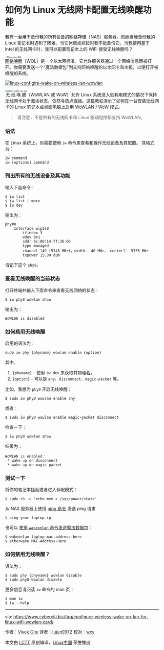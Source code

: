 如何为 Linux 无线网卡配置无线唤醒功能
======

我有一台用于备份我的所有设备的网络存储（NAS）服务器。然而当我备份我的 Linux 笔记本时遇到了困难。当它休眠或挂起时我不能备份它。当我使用基于 Intel 的无线网卡时，我可以配置笔记本上的 WiFi 接受无线唤醒吗？

<ruby>[网络唤醒][2]<rt>Wake-on-LAN</rt></ruby>（WOL）是一个以太网标准，它允许服务器通过一个网络消息而被打开。你需要发送一个“魔法数据包”到支持网络唤醒的以太网卡和主板，以便打开被唤醒的系统。

[![linux-configire-wake-on-wireless-lan-wowlan][1]][1]

<ruby>无线唤醒<rt>wireless wake-on-lan</rt></ruby>（WoWLAN 或 WoW）允许 Linux 系统进入低耗电模式的情况下保持无线网卡处于激活状态，依然与热点连接。这篇教程演示了如何在一台安装无线网卡的 Linux 笔记本或桌面电脑上启用 WoWLAN / WoW 模式。

> 请注意，不是所有的无线网卡和 Linux 驱动程序都支持 WoWLAN。

### 语法

在 Linux 系统上，你需要使用 `iw` 命令来查看和操作无线设备及其配置。 其格式为：

```
iw command
iw [options] command
```

### 列出所有的无线设备及其功能

输入下面命令：

```
$ iw list
$ iw list | more
$ iw dev
```

输出为：

```
phy#0
	Interface wlp3s0
		ifindex 3
		wdev 0x1
		addr 6c:88:14:ff:36:d0
		type managed
		channel 149 (5745 MHz)，width： 40 MHz， center1： 5755 MHz
		txpower 15.00 dBm
```

请记下这个 `phy0`。

### 查看无线唤醒的当前状态

打开终端并输入下面命令来查看无线网络的状态：

```
$ iw phy0 wowlan show
```

输出为：

```
WoWLAN is disabled
```

### 如何启用无线唤醒

启用的语法为：

`sudo iw phy {phyname} wowlan enable {option}`

其中，

1. `{phyname}` - 使用 `iw dev` 来获取其物理名。
2. `{option}` - 可以是 `any`、`disconnect`、`magic-packet` 等。

比如，我想为 `phy0` 开启无线唤醒：

```
$ sudo iw phy0 wowlan enable any
```
或者：

```
$ sudo iw phy0 wowlan enable magic-packet disconnect
```

检查一下：

```
$ iw phy0 wowlan show
```

结果为：

```
WoWLAN is enabled：
 * wake up on disconnect
 * wake up on magic packet
```

### 测试一下

将你的笔记本挂起或者进入休眠模式：

```
$ sudo sh -c 'echo mem > /sys/power/state'
```

从 NAS 服务器上使用 [ping 命令][3] 发送 ping 请求

```
$ ping your-laptop-ip
```

也可以 [使用 `wakeonlan` 命令发送魔法数据包][4]：

```
$ wakeonlan laptop-mac-address-here
$ etherwake MAC-Address-Here
```

### 如何禁用无线唤醒？

语法为：

```
$ sudo phy {phyname} wowlan disable
$ sudo phy0 wowlan disable
```

更多信息请阅读 `iw` 命令的 man 页：

```
$ man iw
$ iw --help
```

--------------------------------------------------------------------------------

via: https://www.cyberciti.biz/faq/configure-wireless-wake-on-lan-for-linux-wifi-wowlan-card/

作者：[Vivek Gite][a]
译者：[lujun9972](https://github.com/lujun9972)
校对：[wxy](https://github.com/wxy)

本文由 [LCTT](https://github.com/LCTT/TranslateProject) 原创编译，[Linux中国](https://linux.cn/) 荣誉推出

[a]:https://twitter.com/nixcraft
[1]: https://www.cyberciti.biz/media/new/faq/2017/12/linux-configire-wake-on-wireless-lan-wowlan.jpg
[2]: https://www.cyberciti.biz/tips/linux-send-wake-on-lan-wol-magic-packets.html
[3]: https://www.cyberciti.biz/faq/unix-ping-command-examples/ (See Linux/Unix ping command examples for more info)
[4]: https://www.cyberciti.biz/faq/apple-os-x-wake-on-lancommand-line-utility/
